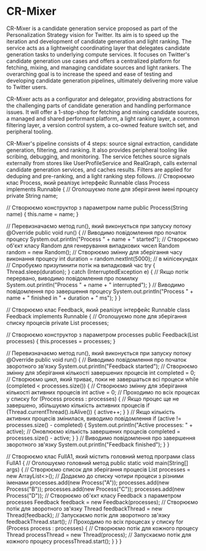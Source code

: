 # CR-Mixer

CR-Mixer is a candidate generation service proposed as part of the Personalization Strategy vision for Twitter. Its aim is to speed up the iteration and development of candidate generation and light ranking. The service acts as a lightweight coordinating layer that delegates candidate generation tasks to underlying compute services. It focuses on Twitter's candidate generation use cases and offers a centralized platform for fetching, mixing, and managing candidate sources and light rankers. The overarching goal is to increase the speed and ease of testing and developing candidate generation pipelines, ultimately delivering more value to Twitter users.

CR-Mixer acts as a configurator and delegator, providing abstractions for the challenging parts of candidate generation and handling performance issues. It will offer a 1-stop-shop for fetching and mixing candidate sources, a managed and shared performant platform, a light ranking layer, a common filtering layer, a version control system, a co-owned feature switch set, and peripheral tooling.

CR-Mixer's pipeline consists of 4 steps: source signal extraction, candidate generation, filtering, and ranking. It also provides peripheral tooling like scribing, debugging, and monitoring. The service fetches source signals externally from stores like UserProfileService and RealGraph, calls external candidate generation services, and caches results. Filters are applied for deduping and pre-ranking, and a light ranking step follows.
// Створюємо клас Process, який реалізує інтерфейс Runnable
class Process implements Runnable {
  // Оголошуємо поле для зберігання імені процесу
  private String name;
  
  // Створюємо конструктор з параметром name
  public Process(String name) {
    this.name = name;
  }
  
  // Перевизначаємо метод run(), який виконується при запуску потоку
  @Override
  public void run() {
    // Виводимо повідомлення про початок процесу
    System.out.println("Process " + name + " started");
    // Створюємо об'єкт класу Random для генерування випадкових чисел
    Random random = new Random();
    // Створюємо змінну для зберігання часу виконання процесу
    int duration = random.nextInt(5000); // в мілісекундах
    // Спробуємо призупинити потік на випадковий час
    try {
      Thread.sleep(duration);
    } catch (InterruptedException e) {
      // Якщо потік перервано, виводимо повідомлення про помилку
      System.out.println("Process " + name + " interrupted");
    }
    // Виводимо повідомлення про завершення процесу
    System.out.println("Process " + name + " finished in " + duration + " ms");
  }
}

// Створюємо клас Feedback, який реалізує інтерфейс Runnable
class Feedback implements Runnable {
  // Оголошуємо поле для зберігання списку процесів
  private List<Process> processes;
  
  // Створюємо конструктор з параметром processes
  public Feedback(List<Process> processes) {
    this.processes = processes;
  }
  
  // Перевизначаємо метод run(), який виконується при запуску потоку
  @Override
  public void run() {
    // Виводимо повідомлення про початок зворотного зв'язку
    System.out.println("Feedback started");
    // Створюємо змінну для зберігання кількості завершених процесів
    int completed = 0;
    // Створюємо цикл, який триває, поки не завершаться всі процеси
    while (completed < processes.size()) {
      // Створюємо змінну для зберігання кількості активних процесів
      int active = 0;
      // Проходимо по всіх процесах у списку
      for (Process process : processes) {
        // Якщо процес ще не завершено, збільшуємо кількість активних процесів
        if (Thread.currentThread().isAlive()) {
          active++;
        }
      }
      // Якщо кількість активних процесів змінилася, виводимо повідомлення
      if (active != processes.size() - completed) {
        System.out.println("Active processes: " + active);
        // Оновлюємо кількість завершених процесів
        completed = processes.size() - active;
      }
    }
    // Виводимо повідомлення про завершення зворотного зв'язку
    System.out.println("Feedback finished");
  }
}

// Створюємо клас FullA1, який містить головний метод програми
class FullA1 {
  // Оголошуємо головний метод
  public static void main(String[] args) {
    // Створюємо список для зберігання процесів
    List<Process> processes = new ArrayList<>();
    // Додаємо до списку чотири процеси з різними іменами
    processes.add(new Process("A"));
    processes.add(new Process("B"));
    processes.add(new Process("C"));
    processes.add(new Process("D"));
    // Створюємо об'єкт класу Feedback з параметром processes
    Feedback feedback = new Feedback(processes);
    // Створюємо потік для зворотного зв'язку
    Thread feedbackThread = new Thread(feedback);
    // Запускаємо потік для зворотного зв'язку
    feedbackThread.start();
    // Проходимо по всіх процесах у списку
    for (Process process : processes) {
      // Створюємо потік для кожного процесу
      Thread processThread = new Thread(process);
      // Запускаємо потік для кожного процесу
      processThread.start();
    }
  }
}
